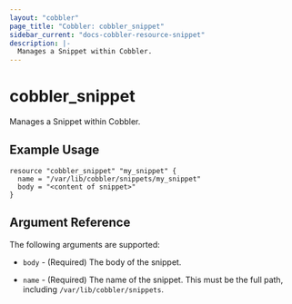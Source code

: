 ```yaml
---
layout: "cobbler"
page_title: "Cobbler: cobbler_snippet"
sidebar_current: "docs-cobbler-resource-snippet"
description: |-
  Manages a Snippet within Cobbler.
---
```


# cobbler\_snippet

Manages a Snippet within Cobbler.

## Example Usage

```
resource "cobbler_snippet" "my_snippet" {
  name = "/var/lib/cobbler/snippets/my_snippet"
  body = "<content of snippet>"
}
```

## Argument Reference

The following arguments are supported:

* `body` - (Required) The body of the snippet.

* `name` - (Required) The name of the snippet. This must be the full
  path, including `/var/lib/cobbler/snippets`.
